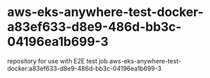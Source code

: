 # aws-eks-anywhere-test-docker-a83ef633-d8e9-486d-bb3c-04196ea1b699-3
repository for use with E2E test job aws-eks-anywhere-test-docker:a83ef633-d8e9-486d-bb3c-04196ea1b699-3
